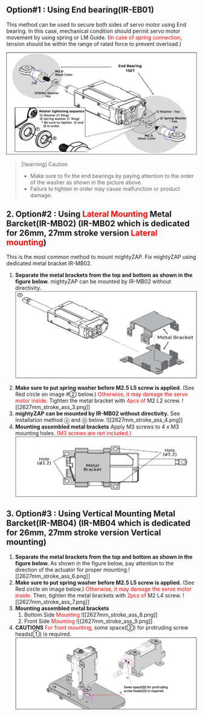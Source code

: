 ## Option#1 : Using End bearing(IR-EB01)
This method can be used to secure both sides of servo motor using End bearing. 
In this case, mechanical condition should permit servo motor movement by using spring or LM Guide. (<font color="#ff0000">In case of spring connection</font>, tension should be within the range of rated force to prevent overload.)

![2627mm_stroke_ass_1_ENG](./img/2627mm_stroke_ass_1_ENG.png)

> [!warning] Caution
> - Make sure to fix the end bearings by paying attention to the order of the washer as shown in the picture above. 
> - Failure to tighten in order may cause malfunction or product damage.
## 2. Option#2 : Using <font color="#ff0000">Lateral Mounting</font> Metal Barcket(IR-MB02) (IR-MB02 which is dedicated for 26mm, 27mm stroke version <font color="#ff0000">Lateral mounting</font>)
This is the most common method to mount mightyZAP. 
Fix mightyZAP using dedicated metal bracket IR-MB02.
1) **Separate the metal brackets from the top and bottom as shown in the figure below.** mightyZAP can be mounted by IR-MB02 without directivity.
   ![2627mm_stroke_ass_2_ENG](./img/2627mm_stroke_ass_2_ENG.png)
2. **Make sure to put spring washer before M2.5 L5 screw is applied.**
   (See Red circle on image #② below.) <font color="#ff0000">Otherwise, it may damage the servo motor inside. </font>Tighten the metal bracket with <font color="#ff0000">4pcs of</font> M2 L2 screw.
   ![[2627mm_stroke_ass_3.png]]
3. **mightyZAP can be mounted by IR-MB02 without directivity.**
   See Installation method ⓐ and ⓑ below.
   ![[2627mm_stroke_ass_4.png]]
4. **Mounting assembled metal brackets** 
   Apply M3 screws to 4 x M3 mounting holes. <font color="#ff0000">(M3 screws are not included.)</font>
   ![2627mm_stroke_ass_5_ENG](./img/2627mm_stroke_ass_5_ENG.png)
## 3. Option#3 : Using Vertical Mounting Metal Barcket(IR-MB04) (IR-MB04 which is dedicated for 26mm, 27mm stroke version Vertical mounting)
1. **Separate the metal brackets from the top and bottom as shown in the figure below.**
   As shown in the figure below, pay attention to the direction of the actuator for proper mounting.![[2627mm_stroke_ass_6.png]]
2. **Make sure to put spring washer before M2.5 L5 screw is applied.**
   (See Red circle on image below.) <font color="#ff0000">Otherwise, it may damage the servo motor inside.</font>
   Then, tighten the metal brackets with<font color="#ff0000"> 2pcs of</font> M2 L4 screw.
   ![[2627mm_stroke_ass_7.png]]
3. **Mounting assembled metal brackets** 
	1) Bottom Side <font color="#ff0000">Mounting</font>
	   ![[2627mm_stroke_ass_8.png]]
	2) Front Side <font color="#ff0000">Mounting</font>
	   ![[2627mm_stroke_ass_9.png]]
4. **CAUTIONS**
   <font color="#ff0000">For front mounting</font>, some space(②) for protruding screw heads(①) is required.
![2627mm_stroke_ass_10_ENG](./img/2627mm_stroke_ass_10_ENG.png)


